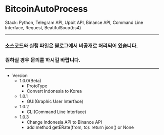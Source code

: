 # BitcoinAutoProcess

Stack: Python, Telegram API, Upbit API, Binance API, Command Line Interface, Request, BeatifulSoup(bs4)

---

### 소스코드와 실행 파일은 블로그에서 비공개로 처리되어 있습니다.    
### 원하실 경우 문의를 하시길 바랍니다.

---

- Version
   - 1.0.0(Beta)
      - ProtoType
      - Convert Indonesia to Korea
   - 1.0.1
      - GUI(Graphic User Interface)
   - 1.0.2
      - CLI(Command Line Interface)
   - 1.0.3
      - Change Indonesia API to Binance API
      - add method getERate(from, to): return json() or None
